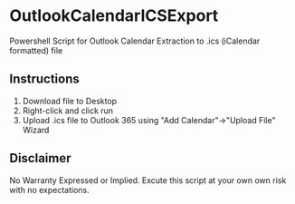 # OutlookCalendarICSExport
Powershell Script for Outlook Calendar Extraction to .ics (iCalendar formatted) file

## Instructions
1) Download file to Desktop
2) Right-click and click run
3) Upload .ics file to Outlook 365 using "Add Calendar"->"Upload File" Wizard

## Disclaimer
No Warranty Expressed or Implied. Excute this script at your own own risk with no expectations.
